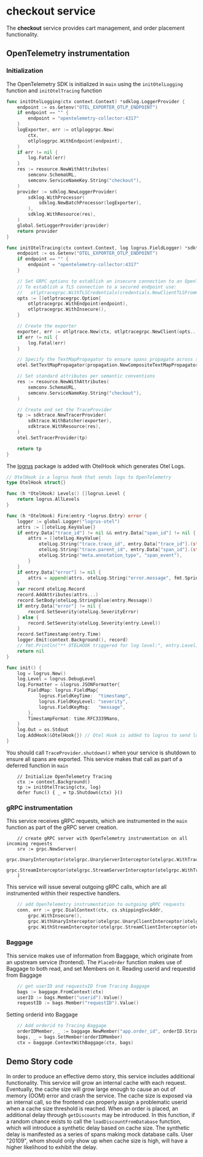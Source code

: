 # checkout service

The **checkout** service provides cart management, and order placement functionality.

## OpenTelemetry instrumentation

### Initialization
The OpenTelemetry SDK is initialized in `main` using the `initOtelLogging` function and `initOtelTracing` function
```go
func initOtelLogging(ctx context.Context) *sdklog.LoggerProvider {
	endpoint := os.Getenv("OTEL_EXPORTER_OTLP_ENDPOINT")
	if endpoint == "" {
		endpoint = "opentelemetry-collector:4317"
	}
	logExporter, err := otlploggrpc.New(
		ctx,
		otlploggrpc.WithEndpoint(endpoint),
	)
	if err != nil {
		log.Fatal(err)
	}
	res := resource.NewWithAttributes(
		semconv.SchemaURL,
		semconv.ServiceNameKey.String("checkout"),
	)
	provider := sdklog.NewLoggerProvider(
		sdklog.WithProcessor(
			sdklog.NewBatchProcessor(logExporter),
		),
		sdklog.WithResource(res),
	)
	global.SetLoggerProvider(provider)
	return provider
}

func initOtelTracing(ctx context.Context, log logrus.FieldLogger) *sdktrace.TracerProvider {
	endpoint := os.Getenv("OTEL_EXPORTER_OTLP_ENDPOINT")
	if endpoint == "" {
		endpoint = "opentelemetry-collector:4317"
	}

	// Set GRPC options to establish an insecure connection to an OpenTelemetry Collector
	// To establish a TLS connection to a secured endpoint use:
	//   otlptracegrpc.WithTLSCredentials(credentials.NewClientTLSFromCert(nil, ""))
	opts := []otlptracegrpc.Option{
		otlptracegrpc.WithEndpoint(endpoint),
		otlptracegrpc.WithInsecure(),
	}

	// Create the exporter
	exporter, err := otlptrace.New(ctx, otlptracegrpc.NewClient(opts...))
	if err != nil {
		log.Fatal(err)
	}

	// Specify the TextMapPropagator to ensure spans propagate across service boundaries
	otel.SetTextMapPropagator(propagation.NewCompositeTextMapPropagator(propagation.Baggage{}, propagation.TraceContext{}))

	// Set standard attributes per semantic conventions
	res := resource.NewWithAttributes(
		semconv.SchemaURL,
		semconv.ServiceNameKey.String("checkout"),
	)

	// Create and set the TraceProvider
	tp := sdktrace.NewTracerProvider(
		sdktrace.WithBatcher(exporter),
		sdktrace.WithResource(res),
	)
	otel.SetTracerProvider(tp)

	return tp
}
```

The [logrus](https://github.com/sirupsen/logrus) package is added with OtelHook which generates Otel Logs.
```go
// OtelHook is a logrus hook that sends logs to OpenTelemetry
type OtelHook struct{}

func (h *OtelHook) Levels() []logrus.Level {
	return logrus.AllLevels
}

func (h *OtelHook) Fire(entry *logrus.Entry) error {
	logger := global.Logger("logrus-otel")
	attrs := []otelLog.KeyValue{}
	if entry.Data["trace_id"] != nil && entry.Data["span_id"] != nil {
		attrs = []otelLog.KeyValue{
			otelLog.String("trace.trace_id", entry.Data["trace_id"].(string)),
			otelLog.String("trace.parent_id", entry.Data["span_id"].(string)),
			otelLog.String("meta.annotation_type", "span_event"),
		}
	}
	if entry.Data["error"] != nil {
		attrs = append(attrs, otelLog.String("error.message", fmt.Sprintf("%+v", entry.Data["error"])))
	}
	var record otelLog.Record
	record.AddAttributes(attrs...)
	record.SetBody(otelLog.StringValue(entry.Message))
	if entry.Data["error"] != nil {
		record.SetSeverity(otelLog.SeverityError)
	} else {
		record.SetSeverity(otelLog.Severity(entry.Level))
	}
	record.SetTimestamp(entry.Time)
	logger.Emit(context.Background(), record)
	// fmt.Println("** OTELHOOK triggered for log level:", entry.Level)
	return nil
}

func init() {
	log = logrus.New()
	log.Level = logrus.DebugLevel
	log.Formatter = &logrus.JSONFormatter{
		FieldMap: logrus.FieldMap{
			logrus.FieldKeyTime:  "timestamp",
			logrus.FieldKeyLevel: "severity",
			logrus.FieldKeyMsg:   "message",
		},
		TimestampFormat: time.RFC3339Nano,
	}
	log.Out = os.Stdout
	log.AddHook(&OtelHook{}) // Otel Hook is added to logrus to send logs to OpenTelemetry
}
```

You should call `TraceProvider.shutdown()` when your service is shutdown to ensure all spans are exported.
This service makes that call as part of a deferred function in `main`
```
	// Initialize OpenTelemetry Tracing
	ctx := context.Background()
	tp := initOtelTracing(ctx, log)
	defer func() { _ = tp.Shutdown(ctx) }()
```

### gRPC instrumentation
This service receives gRPC requests, which are instrumented in the `main` function as part of the gRPC server creation.
```
	// create gRPC server with OpenTelemetry instrumentation on all incoming requests
    srv := grpc.NewServer(
        grpc.UnaryInterceptor(otelgrpc.UnaryServerInterceptor(otelgrpc.WithTracerProvider(otel.GetTracerProvider()))),
        grpc.StreamInterceptor(otelgrpc.StreamServerInterceptor(otelgrpc.WithTracerProvider(otel.GetTracerProvider()))),
    )
```

This service will issue several outgoing gRPC calls, which are all instrumented within their respective handlers.
```go
	// add OpenTelemetry instrumentation to outgoing gRPC requests
	conn, err := grpc.DialContext(ctx, cs.shippingSvcAddr,
		grpc.WithInsecure(),
		grpc.WithUnaryInterceptor(otelgrpc.UnaryClientInterceptor(otelgrpc.WithTracerProvider(otel.GetTracerProvider()))),
		grpc.WithStreamInterceptor(otelgrpc.StreamClientInterceptor(otelgrpc.WithTracerProvider(otel.GetTracerProvider()))))
```

### Baggage 
This service makes use of information from Baggage, which originate from an upstream service (frontend).
The `PlaceOrder` function makes use of Baggage to both read, and set Members on it.
Reading userid and requestid from Baggage
```go
	// get userID and requestsID from Tracing Baggage
	bags := baggage.FromContext(ctx)
	userID := bags.Member("userid").Value()
	requestID := bags.Member("requestID").Value()
```

Setting orderid into Baggage
```go
	// Add orderid to Tracing Baggage
	orderIDMember, _ := baggage.NewMember("app.order_id", orderID.String())
	bags, _ = bags.SetMember(orderIDMember)
	ctx = baggage.ContextWithBaggage(ctx, bags)
```

## Demo Story code

In order to produce an effective demo story, this service includes additional functionality.
This service will grow an internal cache with each request.
Eventually, the cache size will grow large enough to cause an out of memory (OOM) error and crash the service.
The cache size is exposed via an internal call, so the frontend can properly assign a problematic userid when a cache size threshold is reached.
When an order is placed, an additional delay through `getDiscounts` may be introduced.
In this function, if a random chance exists to call the `loadDiscountFromDatabase` function, which will introduce a synthetic delay based on cache size.
The synthetic delay is manifested as a series of spans making mock database calls.
User "20109", whom should only show up when cache size is high, will have a higher likelihood to exhibit the delay.

